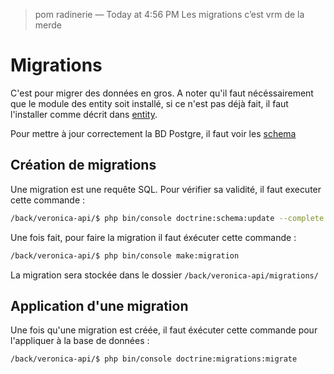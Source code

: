 > pom radinerie — Today at 4:56 PM
> Les migrations c’est vrm de la merde
# Migrations
C'est pour migrer des données en gros. A noter qu'il faut nécéssairement que le module des entity soit installé, si ce n'est pas déjà fait, il faut l'installer comme décrit dans [entity](/back/process/entity.md).

Pour mettre à jour correctement la BD Postgre, il faut voir les [schema](/back/process/schema.md)
## Création de migrations
Une migration est une requête SQL. Pour vérifier sa validité, il faut executer cette commande :
```bash
/back/veronica-api/$ php bin/console doctrine:schema:update --complete --dump-sql
```
Une fois fait, pour faire la migration il faut éxécuter cette commande :
```bash
/back/veronica-api/$ php bin/console make:migration
```
La migration sera stockée dans le dossier `/back/veronica-api/migrations/`
## Application d'une migration
Une fois qu'une migration est créée, il faut éxécuter cette commande pour l'appliquer à la base de données :
```bash
/back/veronica-api/$ php bin/console doctrine:migrations:migrate
```